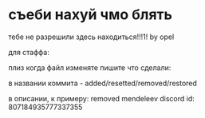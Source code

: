 # съеби нахуй чмо блять
тебе не разрешили здесь находиться!!!1! by opel




для стаффа:

плиз когда файл изменяте пишите что сделали:

в названии коммита - added/resetted/removed/restored

в описании, к примеру: 
removed mendeleev
discord id: 807184935777337355
